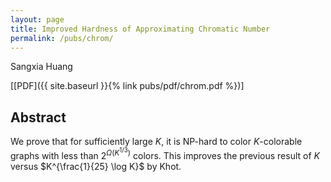 ```yaml
---
layout: page
title: Improved Hardness of Approximating Chromatic Number
permalink: /pubs/chrom/
---
```


Sangxia Huang

\[[PDF]({{ site.baseurl }}{% link pubs/pdf/chrom.pdf %})\]

## Abstract

We prove that for sufficiently large $K$, it is NP-hard to color 
$K$-colorable graphs with less than $2^{\Omega(K^{1/3})}$ colors. 
This improves the previous result of $K$ versus $K^{\frac{1}{25} \log K}$
by Khot.  

